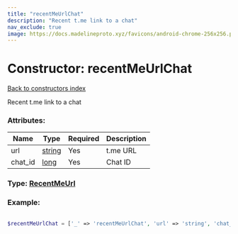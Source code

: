 ```yaml
---
title: "recentMeUrlChat"
description: "Recent t.me link to a chat"
nav_exclude: true
image: https://docs.madelineproto.xyz/favicons/android-chrome-256x256.png
---
```

# Constructor: recentMeUrlChat  
[Back to constructors index](/API_docs/constructors/index.html)



Recent t.me link to a chat

### Attributes:

| Name     |    Type       | Required | Description |
|----------|---------------|----------|-------------|
|url|[string](/API_docs/types/string.html) | Yes|t.me URL|
|chat\_id|[long](/API_docs/types/long.html) | Yes|Chat ID|



### Type: [RecentMeUrl](/API_docs/types/RecentMeUrl.html)


### Example:

```php

$recentMeUrlChat = ['_' => 'recentMeUrlChat', 'url' => 'string', 'chat_id' => long];
```  
